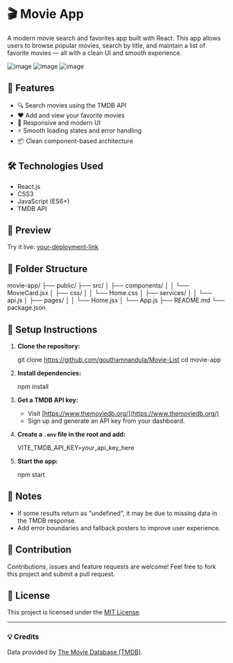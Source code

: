 # 🎬 Movie App

A modern movie search and favorites app built with React. This app allows users to browse popular movies, search by title, and maintain a list of favorite movies — all with a clean UI and smooth experience.

![image](https://github.com/user-attachments/assets/45831313-e29d-4870-b67b-01f045c70093)
![image](https://github.com/user-attachments/assets/8e225ef5-7457-4397-8cf9-4e5b8fd782de)
![image](https://github.com/user-attachments/assets/416f2a75-ad0f-443d-8002-d1f48b80fccf)





## 🚀 Features

- 🔍 Search movies using the TMDB API
- ❤️ Add and view your favorite movies
- 🎨 Responsive and modern UI
- ⚡ Smooth loading states and error handling
- 📦 Clean component-based architecture

## 🛠️ Technologies Used

- React.js
- CSS3
- JavaScript (ES6+)
- TMDB API

## 📸 Preview

Try it live: [your-deployment-link](https://your-deployment-link.com)

## 📂 Folder Structure


movie-app/
├── public/
├── src/
│   ├── components/
│   │   └── MovieCard.jsx
│   ├── css/
│   │   └── Home.css
│   ├── services/
│   │   └── api.js
│   ├── pages/
│   │   └── Home.jsx
│   └── App.js
├── README.md
└── package.json



## 🧪 Setup Instructions

1. **Clone the repository:**

   git clone https://github.com/gouthamnandula/Movie-List
   cd movie-app

2. **Install dependencies:**

   npm install

3. **Get a TMDB API key:**

   * Visit [https://www.themoviedb.org/](https://www.themoviedb.org/)
   * Sign up and generate an API key from your dashboard.

4. **Create a `.env` file in the root and add:**

   VITE_TMDB_API_KEY=your_api_key_here

5. **Start the app:**

   npm start

## 🧹 Notes

* If some results return as "undefined", it may be due to missing data in the TMDB response.
* Add error boundaries and fallback posters to improve user experience.

## 🤝 Contribution

Contributions, issues and feature requests are welcome! Feel free to fork this project and submit a pull request.

## 📜 License

This project is licensed under the [MIT License](LICENSE).

---

### 💡 Credits

Data provided by [The Movie Database (TMDB)](https://www.themoviedb.org/).

